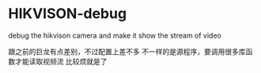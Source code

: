 # HIKVISON-debug
debug the hikvison camera and make it show the stream of video

跟之前的巨龙有点差别，不过配置上差不多
不一样的是源程序，要调用很多库函数才能读取视频流
比较烦就是了
